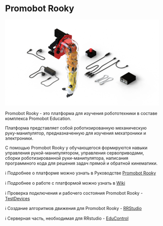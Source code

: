 # Promobot Rooky

![](https://github.com/Promobot-education/rooky/blob/main/docs/res/all_white_bg_3.png)

Promobot Rooky - это платформа для изучения робототехники в составе комплекса Promobot Education. 

Платформа представляет собой роботизированную механическую руку-манипулятор, предназначенную для изучения мехатроники и электроники. 

С помощью Promobot Rooky у обучающегося формируются навыки управления рукой-манипулятором, управления сервоприводами, сборки роботизированной руки-манипулятора, написания программного кода для решения задач прямой и обратной кинематики.
 
ℹ️ Подробнее о платформе можно узнать в Руководстве [Promobot Rooky](https://github.com/Promobot-education/rooky/blob/main/docs/Promobot_Rooky_manual_screen_spreads.pdf)

ℹ️ Подробнее о работе с платформой можно узнать в [Wiki](https://github.com/Promobot-education/rooky/wiki)

ℹ️ Проверка подключения и рабочего состояния Promobot Rooky - [TestDevices](https://github.com/Promobot-education/ppa/releases/tag/TestDevices-v1.2.0-1) 

ℹ️ Создание алгоритмов движения для Promobot Rooky - [RRStudio](https://github.com/Promobot-education/ppa/releases/tag/RRStudio-v1.0.1)

ℹ️ Серверная часть, необходимая для RRstudio - [EduControl](https://github.com/Promobot-education/ppa/releases/tag/EduControl-v1.0.0)
